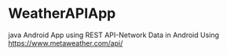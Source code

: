 # WeatherAPIApp
java Android App using REST API-Network Data in Android
Using https://www.metaweather.com/api/
